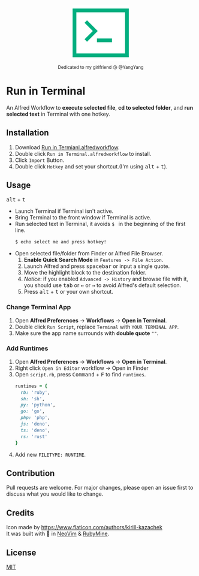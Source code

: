 <p align="center">
  <img src="logo.png" alt="Run in Terminal Logo" height="150px"><br>
  <sub>Dedicated to my girlfriend  😘  @YangYang </sub>
</p>

# Run in Terminal
An Alfred Workflow to **execute selected file**, **cd to selected folder**, and **run selected text** in Terminal with one hotkey.

## Installation
1. Download [Run in Termianl.alfredworkflow](https://github.com/willbchang/alfred-run-in-terminal/releases/latest).
2. Double click `Run in Terminal.alfredworkflow` to install.
3. Click `Import` Button.
4. Double click `Hotkey` and set your shortcut.(I'm using <kbd>alt</kbd> + <kbd>t</kbd>).

## Usage
<kbd>alt</kbd> + <kbd>t</kbd>
- Launch Terminal if Terminal isn't active.
- Bring Terminal to the front window if Terminal is active.
- Run selected text in Terminal, it avoids `$ ` in the beginning of the first line.
  ```bash
  $ echo select me and press hotkey!
  ```
- Open selected file/folder from Finder or Alfred File Browser.
  1. **Enable Quick Search Mode** in `Features -> File Action`.
  2. Launch Alfred and press <kbd>spacebar</kbd> or input a single quote.
  3. Move the highlight block to the destination folder.
  4. *Notice*: if you enabled `Advanced -> History` and browse file with it, you should use <kbd>tab</kbd> or <kbd>←</kbd> or <kbd>→</kbd> to avoid Alfred's default selection.
  5. Press <kbd>alt</kbd> + <kbd>t</kbd> or your own shortcut.
  

### Change Terminal App
1. Open **Alfred Preferences** -> **Workflows**  -> **Open in Terminal**.
2. Double click `Run Script`, replace `Terminal` with `YOUR TERMINAL APP`.
3. Make sure the app name surrounds with **double quote** `""`.

### Add Runtimes
1. Open **Alfred Preferences** -> **Workflows**  -> **Open in Terminal**.
2. Right click `Open in Editor` workflow -> Open in Finder
3. Open `script.rb`, press <kbd>Command</kbd> + <kbd>F</kbd> to find `runtimes`.
   ```ruby
   runtimes = {
     rb: 'ruby',
     sh: 'sh',
     py: 'python',
     go: 'go',
     php: 'php',
     js: 'deno',
     ts: 'deno',
     rs: 'rust'
   }
   ```
4. Add new `FILETYPE: RUNTIME`.

## Contribution
Pull requests are welcome. For major changes, please open an issue first to discuss what you would like to change.

## Credits
Icon made by https://www.flaticon.com/authors/kirill-kazachek <br>
It was built with 💖 in [NeoVim](https://neovim.io/) & [RubyMine](https://www.jetbrains.com/ruby/).

## License
[MIT](LICENSE)

